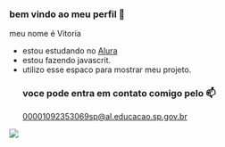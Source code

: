 ### bem vindo ao meu perfil 🌸
meu nome é Vitoria

- estou estudando no [Alura](https:www.alura.com.br)
- estou fazendo javascrit.
- utilizo esse espaco para mostrar meu projeto.
  ### voce pode entra em contato comigo pelo 📫
  00001092353069sp@al.educacao.sp.gov.br
  

![](https://media1.tenor.com/m/WczWFfFXJTAAAAAd/cute-dogs.gif)
